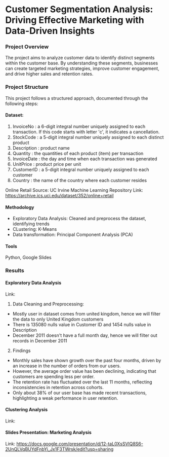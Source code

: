 # Customer Segmentation Analysis: Driving Effective Marketing with Data-Driven Insights

### Project Overview
The project aims to analyze customer data to identify distinct segments within the customer base. By understanding these segments, businesses can create targeted marketing strategies, improve customer engagement, and drive higher sales and retention rates.

### Project Structure
This project follows a structured approach, documented through the following steps:

#### Dataset:

1. InvoiceNo    : a 6-digit integral number uniquely assigned to each transaction. If this code starts with letter 'c', it indicates a cancellation.
2. StockCode    : a 5-digit integral number uniquely assigned to each distinct product	
3. Description  : product name
4. Quantity     : the quantities of each product (item) per transaction
6. InvoiceDate  : the day and time when each transaction was generated
7. UnitPrice    : product price per unit
8. CustomerID   : a 5-digit integral number uniquely assigned to each customer	
9. Country      : the name of the country where each customer resides	


Online Retail
Source: UC Irvine Machine Learning Repository
Link: https://archive.ics.uci.edu/dataset/352/online+retail

#### Methodology
- Exploratory Data Analysis: Cleaned and preprocess the dataset, identifying trends
- CLustering: K-Means
- Data transformation: Principal Component Analysis (PCA)

#### Tools
Python, Google Slides

### Results

#### Exploratory Data Analysis
Link: 
1. Data Cleaning and Preprocessing:
- Mostly user in dataset comes from united kingdom, hence we will filter the data to only United Kingdom customers
- There is 135080 nulls value in Customer ID and 1454 nulls value in Description
- December 2011 doesn't have a full month day, hence we will filter out records in December 2011
2. Findings
- Monthly sales have shown growth over the past four months, driven by an increase in the number of orders from our users.
- However, the average order value has been declining, indicating that customers are spending less per order.
- The retention rate has fluctuated over the last 11 months, reflecting inconsistencies in retention across cohorts.
- Only about 38% of our user base has made recent transactions, highlighting a weak performance in user retention.

#### Clustering Analysis
Link:

#### Slides Presentation: Marketing Analysis
Link: https://docs.google.com/presentation/d/12-taL0XsSVlQ8S6-2UnQLVqBUYdFnbYi_Jx1F3TWrsk/edit?usp=sharing

